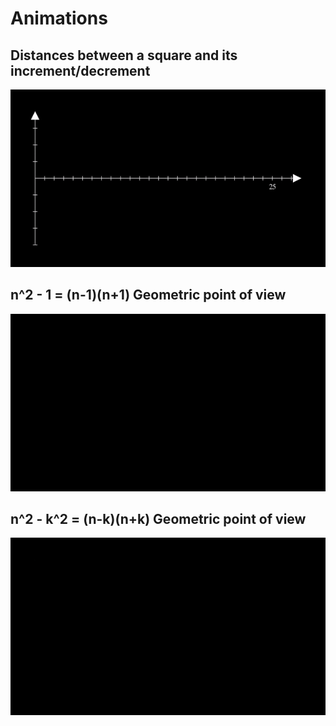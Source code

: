 # Animations

## Distances between a square and its increment/decrement
![distances](./outputs/distancesIncrDecrement.gif)


## n^2 - 1 = (n-1)(n+1) Geometric point of view
![n^2 - 1 = (n-1)(n+1)](./outputs/squareMinusOne.gif)


## n^2 - k^2 = (n-k)(n+k) Geometric point of view
![Alt Text](./outputs/squareMinusSquare.gif)
